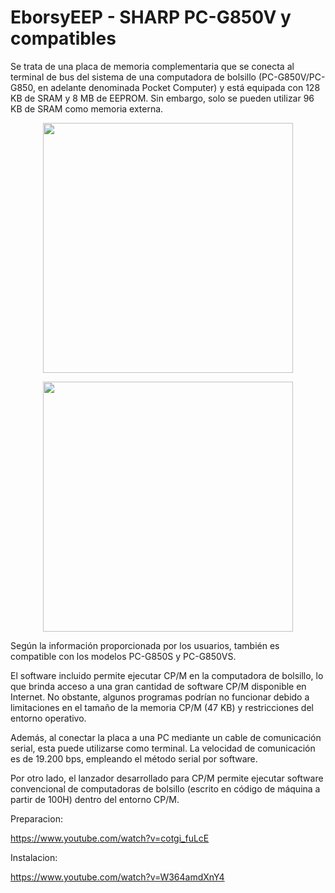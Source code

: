 # EborsyEEP - SHARP PC-G850V y compatibles


Se trata de una placa de memoria complementaria que se conecta al terminal de bus del sistema de una computadora de bolsillo (PC-G850V/PC-G850, en adelante denominada Pocket Computer) y está equipada con 128 KB de SRAM y 8 MB de EEPROM. Sin embargo, solo se pueden utilizar 96 KB de SRAM como memoria externa.
<p align="center">
<img src="https://github.com/user-attachments/assets/1e42ea2a-3586-4ecf-b822-3a335b08cac7" width="400">
</p>
<p align="center">
<p align="center">
<img src="https://github.com/user-attachments/assets/d5c171f6-69f7-4ddf-b6fe-6f6d98397163" width="400">
</p>
<p align="center">

Según la información proporcionada por los usuarios, también es compatible con los modelos PC-G850S y PC-G850VS.

El software incluido permite ejecutar CP/M en la computadora de bolsillo, lo que brinda acceso a una gran cantidad de software CP/M disponible en Internet. No obstante, algunos programas podrían no funcionar debido a limitaciones en el tamaño de la memoria CP/M (47 KB) y restricciones del entorno operativo.

Además, al conectar la placa a una PC mediante un cable de comunicación serial, esta puede utilizarse como terminal. La velocidad de comunicación es de 19.200 bps, empleando el método serial por software.

Por otro lado, el lanzador desarrollado para CP/M permite ejecutar software convencional de computadoras de bolsillo (escrito en código de máquina a partir de 100H) dentro del entorno CP/M.

Preparacion:

https://www.youtube.com/watch?v=cotgi_fuLcE

Instalacion:

https://www.youtube.com/watch?v=W364amdXnY4
